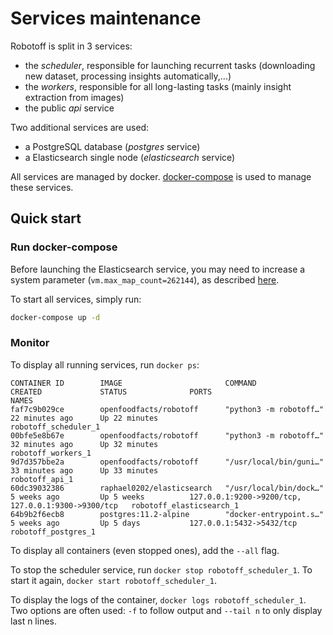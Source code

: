 # Services maintenance

Robotoff is split in 3 services:

- the _scheduler_, responsible for launching recurrent tasks (downloading new dataset, processing insights automatically,...)
- the _workers_, responsible for all long-lasting tasks (mainly insight extraction from images)
- the public _api_ service

Two additional services are used:

- a PostgreSQL database (_postgres_ service)
- a Elasticsearch single node (_elasticsearch_ service)

All services are managed by docker. [docker-compose](https://docs.docker.com/compose/) is used to manage these services.

## Quick start

### Run docker-compose

Before launching the Elasticsearch service, you may need to increase a system parameter (`vm.max_map_count=262144`), as described [here](https://stackoverflow.com/questions/51445846/elasticsearch-max-virtual-memory-areas-vm-max-map-count-65530-is-too-low-inc).

To start all services, simply run:

```sh
docker-compose up -d
```

### Monitor

To display all running services, run `docker ps`:

```
CONTAINER ID        IMAGE                       COMMAND                  CREATED             STATUS              PORTS                                                NAMES
faf7c9b029ce        openfoodfacts/robotoff      "python3 -m robotoff…"   22 minutes ago      Up 22 minutes                                                            robotoff_scheduler_1
00bfe5e8b67e        openfoodfacts/robotoff      "python3 -m robotoff…"   32 minutes ago      Up 32 minutes                                                            robotoff_workers_1
9d7d357bbe2a        openfoodfacts/robotoff      "/usr/local/bin/guni…"   33 minutes ago      Up 33 minutes                                                            robotoff_api_1
60dc39032386        raphael0202/elasticsearch   "/usr/local/bin/dock…"   5 weeks ago         Up 5 weeks          127.0.0.1:9200->9200/tcp, 127.0.0.1:9300->9300/tcp   robotoff_elasticsearch_1
64b9b2f6ecb8        postgres:11.2-alpine        "docker-entrypoint.s…"   5 weeks ago         Up 5 days           127.0.0.1:5432->5432/tcp                             robotoff_postgres_1
```

To display all containers (even stopped ones), add the `--all` flag.

To stop the scheduler service, run `docker stop robotoff_scheduler_1`.
To start it again, `docker start robotoff_scheduler_1`.

To display the logs of the container, `docker logs robotoff_scheduler_1`.
Two options are often used: `-f` to follow output and `--tail n` to only display last n lines.
